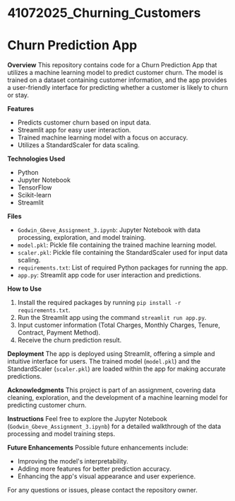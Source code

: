 # 41072025_Churning_Customers

# Churn Prediction App

**Overview**
This repository contains code for a Churn Prediction App that utilizes a machine learning model to predict customer churn. The model is trained on a dataset containing customer information, and the app provides a user-friendly interface for predicting whether a customer is likely to churn or stay.

**Features**
- Predicts customer churn based on input data.
- Streamlit app for easy user interaction.
- Trained machine learning model with a focus on accuracy.
- Utilizes a StandardScaler for data scaling.

**Technologies Used**
- Python
- Jupyter Notebook
- TensorFlow
- Scikit-learn
- Streamlit

**Files**
- `Godwin_Gbeve_Assignment_3.ipynb`: Jupyter Notebook with data processing, exploration, and model training.
- `model.pkl`: Pickle file containing the trained machine learning model.
- `scaler.pkl`: Pickle file containing the StandardScaler used for input data scaling.
- `requirements.txt`: List of required Python packages for running the app.
- `app.py`: Streamlit app code for user interaction and predictions.

**How to Use**
1. Install the required packages by running `pip install -r requirements.txt`.
2. Run the Streamlit app using the command `streamlit run app.py`.
3. Input customer information (Total Charges, Monthly Charges, Tenure, Contract, Payment Method).
4. Receive the churn prediction result.

**Deployment**
The app is deployed using Streamlit, offering a simple and intuitive interface for users. The trained model (`model.pkl`) and the StandardScaler (`scaler.pkl`) are loaded within the app for making accurate predictions.

**Acknowledgments**
This project is part of an assignment, covering data cleaning, exploration, and the development of a machine learning model for predicting customer churn.

**Instructions**
Feel free to explore the Jupyter Notebook (`Godwin_Gbeve_Assignment_3.ipynb`) for a detailed walkthrough of the data processing and model training steps.

**Future Enhancements**
Possible future enhancements include:
- Improving the model's interpretability.
- Adding more features for better prediction accuracy.
- Enhancing the app's visual appearance and user experience.

For any questions or issues, please contact the repository owner.
